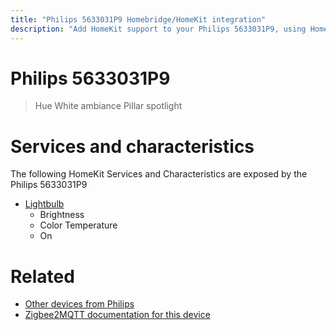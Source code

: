 ```yaml
---
title: "Philips 5633031P9 Homebridge/HomeKit integration"
description: "Add HomeKit support to your Philips 5633031P9, using Homebridge, Zigbee2MQTT and homebridge-z2m."
---
```

<!---
This file has been GENERATED using src/docgen/docgen.ts
DO NOT EDIT THIS FILE MANUALLY!
-->
# Philips 5633031P9
> Hue White ambiance Pillar spotlight


# Services and characteristics
The following HomeKit Services and Characteristics are exposed by
the Philips 5633031P9

* [Lightbulb](../../light.md)
  * Brightness
  * Color Temperature
  * On


# Related
* [Other devices from Philips](../index.md#philips)
* [Zigbee2MQTT documentation for this device](https://www.zigbee2mqtt.io/devices/5633031P9.html)
